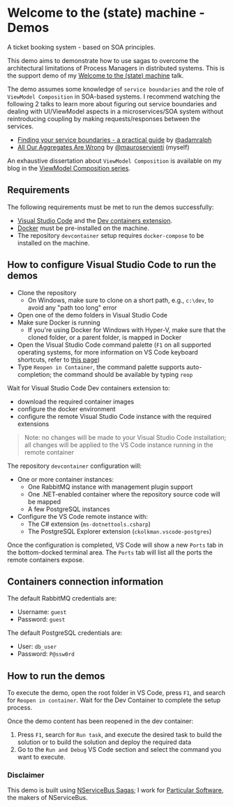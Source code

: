# Welcome to the (state) machine - Demos

A ticket booking system - based on SOA principles.

This demo aims to demonstrate how to use sagas to overcome the architectural limitations of Process Managers in distributed systems. This is the support demo of my [Welcome to the (state) machine](https://milestone.topics.it/talks/welcome-to-the-state-machine.html) talk.

The demo assumes some knowledge of `service boundaries` and the role of `ViewModel Composition` in SOA-based systems. I recommend watching the following 2 talks to learn more about figuring out service boundaries and dealing with UI/ViewModel aspects in a microservices/SOA system without reintroducing coupling by making requests/responses between the services.

- [Finding your service boundaries - a practical guide](https://www.youtube.com/watch?v=tVnIUZbsxWI) by [@adamralph](https://twitter.com/adamralph)
- [All Our Aggregates Are Wrong](https://www.youtube.com/watch?v=KkzvQSuYd5I) by [@mauroservienti](https://twitter.com/mauroservienti) (myself)

An exhaustive dissertation about `ViewModel Composition` is available on my blog in the [ViewModel Composition series](https://milestone.topics.it/categories/view-model-composition).

## Requirements

The following requirements must be met to run the demos successfully:

- [Visual Studio Code](https://code.visualstudio.com/) and the [Dev containers extension](https://marketplace.visualstudio.com/items?itemName=ms-vscode-remote.remote-containers).
- [Docker](https://www.docker.com/get-started) must be pre-installed on the machine.
- The repository `devcontainer` setup requires `docker-compose` to be installed on the machine.

## How to configure Visual Studio Code to run the demos

- Clone the repository
  - On Windows, make sure to clone on a short path, e.g., `c:\dev`, to avoid any "path too long" error
- Open one of the demo folders in Visual Studio Code
- Make sure Docker is running
  - If you're using Docker for Windows with Hyper-V, make sure that the cloned folder, or a parent folder, is mapped in Docker
- Open the Visual Studio Code command palette (`F1` on all supported operating systems, for more information on VS Code keyboard shortcuts, refer to [this page](https://www.arungudelli.com/microsoft/visual-studio-code-keyboard-shortcut-cheat-sheet-windows-mac-linux/))
- Type `Reopen in Container`, the command palette supports auto-completion; the command should be available by typing `reop`

Wait for Visual Studio Code Dev containers extension to:

- download the required container images
- configure the docker environment
- configure the remote Visual Studio Code instance with the required extensions

> Note: no changes will be made to your Visual Studio Code installation; all changes will be applied to the VS Code instance running in the remote container

The repository `devcontainer` configuration will:

- One or more container instances:
  - One RabbitMQ instance with management plugin support
  - One .NET-enabled container where the repository source code will be mapped
  - A few PostgreSQL instances
- Configure the VS Code remote instance with:
  - The C# extension (`ms-dotnettools.csharp`)
  - The PostgreSQL Explorer extension (`ckolkman.vscode-postgres`)

Once the configuration is completed, VS Code will show a new `Ports` tab in the bottom-docked terminal area. The `Ports` tab will list all the ports the remote containers expose.

## Containers connection information

The default RabbitMQ credentials are:

- Username: `guest`
- Password: `guest`

The default PostgreSQL credentials are:

- User: `db_user`
- Password: `P@ssw0rd`

## How to run the demos

To execute the demo, open the root folder in VS Code, press `F1`, and search for `Reopen in container`. Wait for the Dev Container to complete the setup process.

Once the demo content has been reopened in the dev container:

1. Press `F1`, search for `Run task`, and execute the desired task to build the solution or to build the solution and deploy the required data
2. Go to the `Run and Debug` VS Code section and select the command you want to execute.

### Disclaimer

This demo is built using [NServiceBus Sagas](https://docs.particular.net/nservicebus/sagas/); I work for [Particular Software](https://particular.net/), the makers of NServiceBus.

